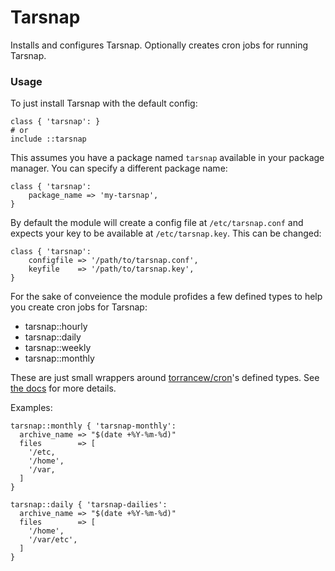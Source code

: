 # Tarsnap

Installs and configures Tarsnap. Optionally creates cron jobs for
running Tarsnap.


### Usage

To just install Tarsnap with the default config:

    class { 'tarsnap': }
    # or
    include ::tarsnap

This assumes you have a package named `tarsnap` available in your
package manager. You can specify a different package name:

    class { 'tarsnap':
        package_name => 'my-tarsnap',
    }

By default the module will create a config file at `/etc/tarsnap.conf`
and expects your key to be available at `/etc/tarsnap.key`. This can
be changed:

    class { 'tarsnap':
        configfile => '/path/to/tarsnap.conf',
        keyfile    => '/path/to/tarsnap.key',
    }


For the sake of conveience the module profides a few defined types to
help you create cron jobs for Tarsnap:

- tarsnap::hourly
- tarsnap::daily
- tarsnap::weekly
- tarsnap::monthly

These are just small wrappers around [torrancew/cron](https://forge.puppetlabs.com/torrancew/cron)'s
defined types. See [the docs](https://forge.puppetlabs.com/torrancew/cron/readme) for
more details.



Examples:

    tarsnap::monthly { 'tarsnap-monthly':
      archive_name => "$(date +%Y-%m-%d)"
      files        => [
        '/etc,
        '/home',
        '/var,
      ]
    }

    tarsnap::daily { 'tarsnap-dailies':
      archive_name => "$(date +%Y-%m-%d)"
      files        => [
        '/home',
        '/var/etc',
      ]
    }
